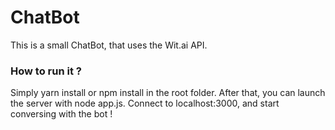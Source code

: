 # ChatBot

This is a small ChatBot, that uses the Wit.ai API.

### How to run it ?

Simply yarn install or npm install in the root folder.
After that, you can launch the server with node app.js.
Connect to localhost:3000, and start conversing with the bot !
